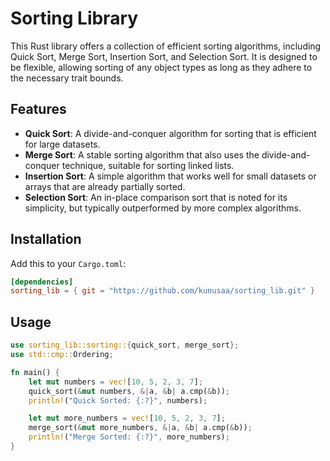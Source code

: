 # Sorting Library

This Rust library offers a collection of efficient sorting algorithms, including Quick Sort, Merge Sort, Insertion Sort, and Selection Sort. It is designed to be flexible, allowing sorting of any object types as long as they adhere to the necessary trait bounds.

## Features

- **Quick Sort**: A divide-and-conquer algorithm for sorting that is efficient for large datasets.
- **Merge Sort**: A stable sorting algorithm that also uses the divide-and-conquer technique, suitable for sorting linked lists.
- **Insertion Sort**: A simple algorithm that works well for small datasets or arrays that are already partially sorted.
- **Selection Sort**: An in-place comparison sort that is noted for its simplicity, but typically outperformed by more complex algorithms.

## Installation

Add this to your `Cargo.toml`:

```toml
[dependencies]
sorting_lib = { git = "https://github.com/kunusaa/sorting_lib.git" }
```

## Usage
```rust
use sorting_lib::sorting::{quick_sort, merge_sort};
use std::cmp::Ordering;

fn main() {
    let mut numbers = vec![10, 5, 2, 3, 7];
    quick_sort(&mut numbers, &|a, &b| a.cmp(&b));
    println!("Quick Sorted: {:?}", numbers);

    let mut more_numbers = vec![10, 5, 2, 3, 7];
    merge_sort(&mut more_numbers, &|a, &b| a.cmp(&b));
    println!("Merge Sorted: {:?}", more_numbers);
}
```
